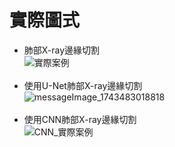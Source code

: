 # 實際圖式
- 肺部X-ray邊緣切割<br>
![實際案例](https://github.com/user-attachments/assets/eb7c4ffd-1016-4ac5-9b29-b351eaf2ff71)<br><br>
- 使用U-Net肺部X-ray邊緣切割<br>
![messageImage_1743483018818](https://github.com/user-attachments/assets/61174c98-71e2-476d-9112-aad737767e8e)<br><br>
- 使用CNN肺部X-ray邊緣切割<br>
![CNN_實際案例](https://github.com/user-attachments/assets/dad1adb4-1cd4-4490-aed1-78fd07b9faeb)<br><br>




